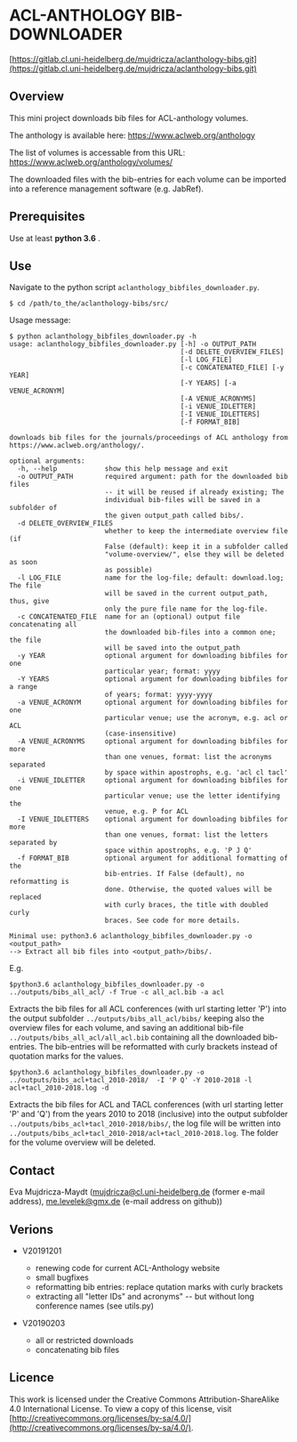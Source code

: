 
# ACL-ANTHOLOGY BIB-DOWNLOADER

[https://gitlab.cl.uni-heidelberg.de/mujdricza/aclanthology-bibs.git](https://gitlab.cl.uni-heidelberg.de/mujdricza/aclanthology-bibs.git)

## Overview

This mini project downloads bib files for ACL-anthology volumes.

The anthology is available here: <https://www.aclweb.org/anthology>

The list of volumes is accessable from this URL: <https://www.aclweb.org/anthology/volumes/>

The downloaded files with the bib-entries for each volume can be imported into a reference management software (e.g. JabRef).

## Prerequisites

Use at least **python 3.6** .

## Use

Navigate to the python script `aclanthology_bibfiles_downloader.py`.
```
$ cd /path/to_the/aclanthology-bibs/src/
```

Usage message:
```
$ python aclanthology_bibfiles_downloader.py -h
usage: aclanthology_bibfiles_downloader.py [-h] -o OUTPUT_PATH
                                           [-d DELETE_OVERVIEW_FILES]
                                           [-l LOG_FILE]
                                           [-c CONCATENATED_FILE] [-y YEAR]
                                           [-Y YEARS] [-a VENUE_ACRONYM]
                                           [-A VENUE_ACRONYMS]
                                           [-i VENUE_IDLETTER]
                                           [-I VENUE_IDLETTERS]
                                           [-f FORMAT_BIB]

downloads bib files for the journals/proceedings of ACL anthology from
https://www.aclweb.org/anthology/.

optional arguments:
  -h, --help            show this help message and exit
  -o OUTPUT_PATH        required argument: path for the downloaded bib files
                        -- it will be reused if already existing; The
                        individual bib-files will be saved in a subfolder of
                        the given output_path called bibs/.
  -d DELETE_OVERVIEW_FILES
                        whether to keep the intermediate overview file (if
                        False (default): keep it in a subfolder called
                        "volume-overview/", else they will be deleted as soon
                        as possible)
  -l LOG_FILE           name for the log-file; default: download.log; The file
                        will be saved in the current output_path, thus, give
                        only the pure file name for the log-file.
  -c CONCATENATED_FILE  name for an (optional) output file concatenating all
                        the downloaded bib-files into a common one; the file
                        will be saved into the output_path
  -y YEAR               optional argument for downloading bibfiles for one
                        particular year; format: yyyy
  -Y YEARS              optional argument for downloading bibfiles for a range
                        of years; format: yyyy-yyyy
  -a VENUE_ACRONYM      optional argument for downloading bibfiles for one
                        particular venue; use the acronym, e.g. acl or ACL
                        (case-insensitive)
  -A VENUE_ACRONYMS     optional argument for downloading bibfiles for more
                        than one venues, format: list the acronyms separated
                        by space within apostrophs, e.g. 'acl cl tacl'
  -i VENUE_IDLETTER     optional argument for downloading bibfiles for one
                        particular venue; use the letter identifying the
                        venue, e.g. P for ACL
  -I VENUE_IDLETTERS    optional argument for downloading bibfiles for more
                        than one venues, format: list the letters separated by
                        space within apostrophs, e.g. 'P J Q'
  -f FORMAT_BIB         optional argument for additional formatting of the
                        bib-entries. If False (default), no reformatting is
                        done. Otherwise, the quoted values will be replaced
                        with curly braces, the title with doubled curly
                        braces. See code for more details.

Minimal use: python3.6 aclanthology_bibfiles_downloader.py -o <output_path>
--> Extract all bib files into <output_path>/bibs/.

```

E.g.

```
$python3.6 aclanthology_bibfiles_downloader.py -o ../outputs/bibs_all_acl/ -f True -c all_acl.bib -a acl
```
Extracts the bib files for all ACL conferences (with url starting letter 'P') into the output subfolder `../outputs/bibs_all_acl/bibs/` keeping also the overview files for each volume, and saving an additional bib-file `../outputs/bibs_all_acl/all_acl.bib` containing all the downloaded bib-entries. The bib-entries will be reformatted with curly brackets instead of quotation marks for the values.


```
$python3.6 aclanthology_bibfiles_downloader.py -o ../outputs/bibs_acl+tacl_2010-2018/  -I 'P Q' -Y 2010-2018 -l acl+tacl_2010-2018.log -d
```
Extracts the bib files for ACL and TACL conferences (with url starting letter 'P' and 'Q') from the years 2010 to 2018 (inclusive) into the output subfolder `../outputs/bibs_acl+tacl_2010-2018/bibs/`, the log file will be written into `../outputs/bibs_acl+tacl_2010-2018/acl+tacl_2010-2018.log`. The folder for the volume overview will be deleted.


## Contact

Eva Mujdricza-Maydt (mujdricza@cl.uni-heidelberg.de (former e-mail address), 
me.levelek@gmx.de (e-mail address on github))

## Verions

- V20191201
  * renewing code for current ACL-Anthology website
  * small bugfixes
  * reformatting bib entries: replace qutation marks with curly brackets
  * extracting all "letter IDs" and acronyms" -- but without long conference names (see utils.py)

- V20190203
  * all or restricted downloads
  * concatenating bib files

## Licence

This work is licensed under the Creative Commons Attribution-ShareAlike 4.0 International License.
To view a copy of this license, visit [http://creativecommons.org/licenses/by-sa/4.0/](http://creativecommons.org/licenses/by-sa/4.0/).